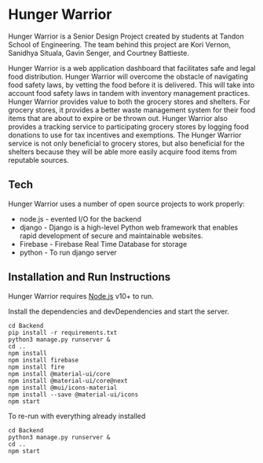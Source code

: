 # Hunger Warrior

Hunger Warrior is a Senior Design Project created by students at Tandon School of Engineering. The team behind this project are Kori Vernon, Sanidhya Situala, Gavin Senger, and Courtney Battieste.

Hunger Warrior is a web application dashboard that facilitates safe and legal food distribution. Hunger Warrior will overcome the obstacle of navigating food safety laws, by vetting the food before it is delivered. This will take into account food safety laws in tandem with inventory management practices. Hunger Warrior provides value to both the grocery stores and shelters. For grocery stores, it provides a better waste management system for their food items that are about to expire or be thrown out. Hunger Warrior also provides a tracking service to participating grocery stores by logging food donations to use for tax incentives and exemptions. The Hunger Warrior service is not only beneficial to grocery stores, but also beneficial for the shelters because they will be able more easily acquire food items from reputable sources.

## Tech

Hunger Warrior uses a number of open source projects to work properly:

- node.js - evented I/O for the backend
- django - Django is a high-level Python web framework that enables rapid development of secure and maintainable websites.
- Firebase - Firebase Real Time Database for storage
- python - To run django server

## Installation and Run Instructions

Hunger Warrior requires [Node.js](https://nodejs.org/) v10+ to run.

Install the dependencies and devDependencies and start the server.

```
cd Backend
pip install -r requirements.txt
python3 manage.py runserver &
cd ..
npm install
npm install firebase
npm install fire
npm install @material-ui/core
npm install @material-ui/core@next
npm install @mui/icons-material
npm install --save @material-ui/icons
npm start
```

To re-run with everything already installed

```
cd Backend
python3 manage.py runserver &
cd ..
npm start
```

